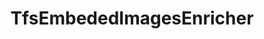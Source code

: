 ---
optionsClassName: 
optionsClassFullName: 
configurationSamples: []
description: missng XML code comments
className: TfsEmbededImagesEnricher
typeName: ProcessorEnrichers
architecture: v2
options: []
status: missng XML code comments
processingTarget: missng XML code comments
classFile: /src/MigrationTools.Clients.AzureDevops.ObjectModel/Enrichers/TfsEmbededImagesEnricher.cs
optionsClassFile: 

redirectFrom: []
layout: reference
toc: true
permalink: /Reference/v2/ProcessorEnrichers/TfsEmbededImagesEnricher/
title: TfsEmbededImagesEnricher
categories:
- ProcessorEnrichers
- v2
topics:
- topic: notes
  path: /docs/Reference/v2/ProcessorEnrichers/TfsEmbededImagesEnricher-notes.md
  exists: false
  markdown: ''
- topic: introduction
  path: /docs/Reference/v2/ProcessorEnrichers/TfsEmbededImagesEnricher-introduction.md
  exists: false
  markdown: ''

---
